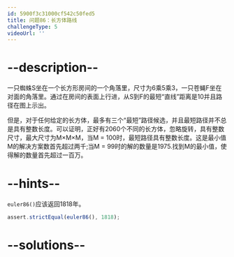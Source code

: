 ```yaml
---
id: 5900f3c31000cf542c50fed5
title: 问题86：长方体路线
challengeType: 5
videoUrl: ''
---
```


# --description--

一只蜘蛛S坐在一个长方形房间的一个角落里，尺寸为6乘5乘3，一只苍蝇F坐在对面的角落里。通过在房间的表面上行进，从S到F的最短“直线”距离是10并且路径在图上示出。

但是，对于任何给定的长方体，最多有三个“最短”路径候选，并且最短路径并不总是具有整数长度。可以证明，正好有2060个不同的长方体，忽略旋转，具有整数尺寸，最大尺寸为M×M×M，当M = 100时，最短路径具有整数长度。这是最小值M的解决方案数首先超过两千;当M = 99时的解的数量是1975.找到M的最小值，使得解的数量首先超过一百万。

# --hints--

`euler86()`应该返回1818年。

```js
assert.strictEqual(euler86(), 1818);
```

# --solutions--

